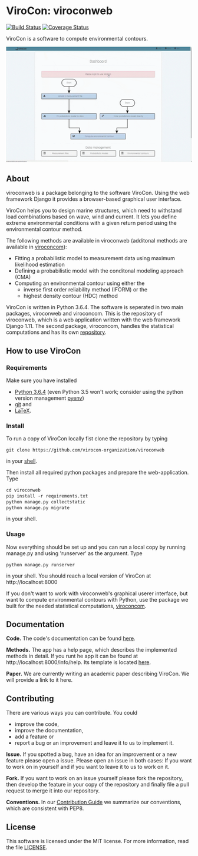 # ViroCon: viroconweb

[![Build Status](https://travis-ci.org/virocon-organization/viroconweb.svg?branch=master)](https://travis-ci.org/virocon-organization/viroconweb)
[![Coverage Status](https://coveralls.io/repos/github/virocon-organization/viroconweb/badge.svg?branch=master&service=github)](https://coveralls.io/github/virocon-organization/viroconweb?branch=master)

ViroCon is a software to compute environmental contours.

![Usage of viroconweb](static/images/calculating_a_contour_with_viroconweb.gif)

## About

viroconweb is a package belonging to the software ViroCon. Using the web
framework Django it provides a browser-based graphical user interface.

ViroCon helps you to design marine structures, which need to withstand load
combinations based on wave, wind and current. It lets you define extreme
environmental conditions with a given return period using the environmental
contour method.

The following methods are available in viroconweb (additonal methods are
available in [viroconcom](https://github.com/virocon-organization/viroconcom)):
* Fitting a probabilistic model to measurement data using maximum likelihood
estimation
* Defining a probabilistic model with the conditonal modeling approach (CMA)
* Computing an environmental contour using either the
  * inverse first order reliability method (IFORM) or the
  * highest density contour (HDC) method

ViroCon is written in Python 3.6.4. The software is seperated in two main
packages, viroconweb and viroconcom. This is the repository of viroconweb,
which is a web application written with the web framework Django 1.11.
The second package, viroconcom, handles the statistical computations and
 has its own [repository](https://github.com/virocon-organization/viroconcom).

## How to use ViroCon
### Requirements
Make sure you have installed
* [Python 3.6.4](https://www.python.org/downloads/release/python-364)
(even Python 3.5 won't work; consider using the python version management [pyenv](https://github.com/pyenv/pyenv))
* [git](https://git-scm.com) and
* [LaTeX](https://miktex.org/download).

### Install
To run a copy of ViroCon locally fist clone the repository by typing
```
git clone https://github.com/virocon-organization/viroconweb
```
in your [shell](https://en.wikipedia.org/wiki/Command-line_interface#Modern_usage_as_an_operating_system_shell).

Then install all required python packages and prepare the web-application. Type
```
cd viroconweb
pip install -r requirements.txt
python manage.py collectstatic
python manage.py migrate
```
in your shell.

### Usage
Now everything should be set up and you can run a local copy by running
manage.py and using 'runserver' as the argument. Type
```
python manage.py runserver
```
in your shell. You should reach a local version of ViroCon at
http://localhost:8000


If you don't want to work with viroconweb's graphical userer interface, but
want to compute environmental contours with Python, use the package we
built for the needed statistical computations,
[viroconcom](https://github.com/virocon-organization/viroconcom).

## Documentation
**Code.** The code's documentation can be found
[here](https://virocon-organization.github.io/viroconweb/).

**Methods.** The app has a help page, which describes the implemented methods in
detail. If you runt he app it can be found at http://localhost:8000/info/help.
Its template is located
[here](https://github.com/virocon-organization/viroconweb/blob/master/info/templates/info/help.html).

**Paper.** We are currently writing an academic paper describing ViroCon. We will
provide a link to it here.

## Contributing
There are various ways you can contribute. You could
 * improve the code,
 * improve the documentation,
 * add a feature or
 * report a bug or an improvement and leave it to us to implement it.

**Issue.** If you spotted a bug, have an idea for an improvement or a new
 feature please open a issue. Please open an issue in both cases: If you want to
 work on in yourself and if you want to leave it to us to work on it.

**Fork.** If you want to work on an issue yourself please fork the repository,
then develop the feature in your copy of the repository and finally
file a pull request to merge it into our repository.

**Conventions.** In our [Contribution Guide](https://virocon-organization.github.io/viroconweb/contributionguide.html)
we summarize our conventions, which are consistent with PEP8.

## License
This software is licensed under the MIT license. For more information, read the
file [LICENSE](https://github.com/virocon-organization/viroconweb/blob/master/LICENSE).